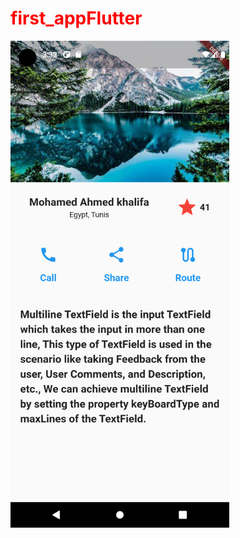 <h1 style = "color:red"> first_appFlutter  </h1>
<img src = "Screenshot_1679881197.png" width="350"/>
